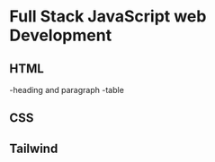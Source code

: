 # Full Stack JavaScript web Development

## HTML

-heading and paragraph
-table

## CSS

## Tailwind
